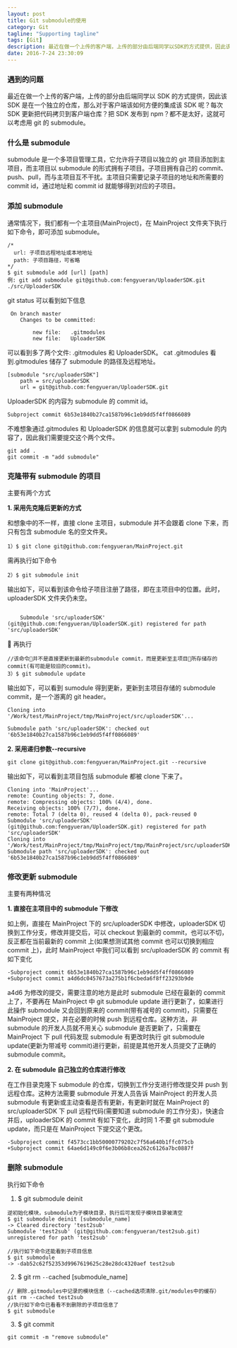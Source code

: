 ```yaml
---
layout: post
title: Git submodule的使用
category: Git
tagline: "Supporting tagline"
tags: [Git]
description: 最近在做一个上传的客户端，上传的部分由后端同学以SDK的方式提供，因此该SDK是在一个独立的仓库，那么对于客户端该如何方便的集成该SDK呢？这就可以考虑用git的submodule。
date: 2016-7-24 23:30:09
---
```


### **遇到的问题**

最近在做一个上传的客户端，上传的部分由后端同学以 SDK 的方式提供，因此该 SDK 是在一个独立的仓库，那么对于客户端该如何方便的集成该 SDK 呢？每次 SDK 更新把代码拷贝到客户端仓库？把 SDK 发布到 npm？都不是太好，这就可以考虑用 git 的 submodule。

### **什么是 submodule**

submodule 是一个多项目管理工具，它允许将子项目以独立的 git 项目添加到主项目，而主项目以 submodule 的形式拥有子项目。子项目拥有自己的 commit、push、pull，而与主项目互不干扰。主项目只需要记录子项目的地址和所需要的 commit id，通过地址和 commit id 就能够得到对应的子项目。

### **添加 submodule**

通常情况下，我们都有一个主项目(MainProject)，在 MainProject 文件夹下执行如下命令，即可添加 submodule。

```
/*
  url: 子项目远程地址或本地地址
  path: 子项目路径，可省略
*/
$ git submodule add [url] [path]
例: git add submodule git@github.com:fengyueran/UploaderSDK.git ./src/UploaderSDK
```

git status 可以看到如下信息

```
 On branch master
    Changes to be committed:

        new file:   .gitmodules
        new file:   UploaderSDK
```

可以看到多了两个文件: .gitmodules 和 UploaderSDK。
cat .gitmodules 看到.gitmodules 储存了 submodule 的路径及远程地址。

```
[submodule "src/uploaderSDK"]
	path = src/uploaderSDK
	url = git@github.com:fengyueran/UploaderSDK.git
```

UploaderSDK 的内容为 submodule 的 commit id。

```
Subproject commit 6b53e1840b27ca1587b96c1eb9dd5f4ff0866089
```

不难想象通过.gitmodules 和 UploaderSDK 的信息就可以拿到 submodule 的内容了，因此我们需要提交这个两个文件。

```
git add .
git commit -m "add submodule"
```

### **克隆带有 submodule 的项目**

主要有两个方式

**1. 采用先克隆后更新的方式**

和想象中的不一样，直接 clone 主项目，submodule 并不会跟着 clone 下来，而只有包含 submodule 名的空文件夹。

```
1）$ git clone git@github.com:fengyueran/MainProject.git
```

需再执行如下命令

```
2）$ git submodule init
```

输出如下，可以看到该命令给子项目注册了路径，即在主项目中的位置。此时，uploaderSDK 文件夹仍未空。

```

    Submodule 'src/uploaderSDK' (git@github.com:fengyueran/UploaderSDK.git) registered for path 'src/uploaderSDK'
```

 再执行

```
//该命令并不是直接更新到最新的submodule commit，而是更新至主项目所存储存的commit(有可能是较旧的commit)。
3）$ git submodule update
```

输出如下，可以看到 sumodule 得到更新，更新到主项目存储的 submodule commit，是一个游离的 git header。

```
Cloning into '/Work/test/MainProject/tmp/MainProject/src/uploaderSDK'...

Submodule path 'src/uploaderSDK': checked out '6b53e1840b27ca1587b96c1eb9dd5f4ff0866089'
```

**2. 采用递归参数--recursive**

```
git clone git@github.com:fengyueran/MainProject.git --recursive
```

输出如下，可以看到主项目包括 submodule 都被 clone 下来了。

```
Cloning into 'MainProject'...
remote: Counting objects: 7, done.
remote: Compressing objects: 100% (4/4), done.
Receiving objects: 100% (7/7), done.
remote: Total 7 (delta 0), reused 4 (delta 0), pack-reused 0
Submodule 'src/uploaderSDK' (git@github.com:fengyueran/UploaderSDK.git) registered for path 'src/uploaderSDK'
Cloning into '/Work/test/MainProject/tmp/MainProject/tmp/MainProject/src/uploaderSDK'...
Submodule path 'src/uploaderSDK': checked out '6b53e1840b27ca1587b96c1eb9dd5f4ff0866089'
```

### **修改更新 submodule**

主要有两种情况

**1. 直接在主项目中的 submodule 下修改**

如上例，直接在 MainProject 下的 src/uploaderSDK 中修改，uploaderSDK 切换到工作分支，修改并提交后，可以 checkout 到最新的 commit，也可以不切，反正都在当前最新的 commit 上(如果想测试其他 commit 也可以切换到相应 commit 上)，此时 MainProject 中我们可以看到 src/uploaderSDK 的 commit 有如下变化

```
-Subproject commit 6b53e1840b27ca1587b96c1eb9dd5f4ff0866089
+Subproject commit a4d6dc0457673a275b1f6cbeda6f8ff23293b9de
```

a4d6 为修改的提交，需要注意的地方是此时 submodule 已经在最新的 commit 上了，不要再在 MainProject 中 git submodule update 进行更新了，如果进行此操作 submodule 又会回到原来的 commit(带有减号的 commit)，只需要在 MainProject 提交，并在必要的时候 push 到远程仓库。这种方法，非 submodule 的开发人员就不用关心 submodule 是否更新了，只需要在 MainProject 下 pull 代码发现 submodule 有更改时执行 git submodule update(更新为带减号 commit)进行更新，前提是其他开发人员提交了正确的 submodule commit。

**2. 在 submodule 自己独立的仓库进行修改**

在工作目录克隆下 submodule 的仓库，切换到工作分支进行修改提交并 push 到远程仓库。这种方法需要 submodule 开发人员告诉 MainProject 的开发人员 submodule 有更新或主动查看是否有更新，有更新时就在 MainProject 的 src/uploaderSDK 下 pull 远程代码(需要知道 submodule 的工作分支)，快速合并后，uploaderSDK 的 commit 有如下变化，此时同 1 不要 git submodule update，而只是在 MainProject 下提交这个更改。

```
-Subproject commit f4573cc1bb50000779202c7f56a640b1ffc075cb
+Subproject commit 64ae6d149c0f6e3b06b8cea262c6126a7bc0887f

```

### **删除 submodule**

执行如下命令

1. \$ git submodule deinit

```
逆初始化模块，submodule为子模块目录，执行后可发现子模块目录被清空
$ git submodule deinit [submodule_name]
-> Cleared directory 'test2sub'
Submodule 'test2sub' (git@github.com:fengyueran/test2sub.git) unregistered for path 'test2sub'

//执行如下命令还能看到子项目信息
$ git submodule
-> -dab52c62f52353d9967619625c28e28dc4320aef test2sub
```

2. \$ git rm `--`cached [submodule_name]

```
// 删除.gitmodules中记录的模块信息（--cached选项清除.git/modules中的缓存）
git rm --cached test2sub
//执行如下命令已看看不到删除的子项目信息了
$ git submodule
```

3. \$ git commit

```
git commit -m "remove submodule"
```
